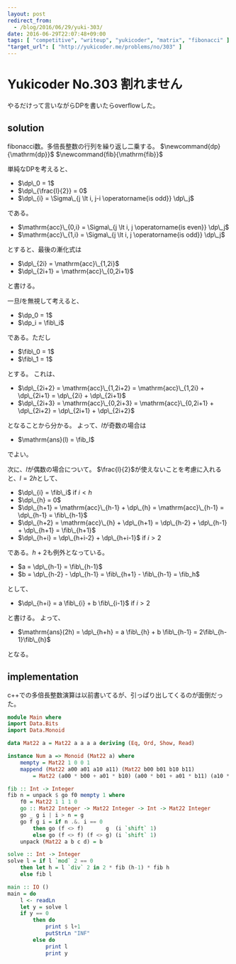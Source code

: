 ```yaml
---
layout: post
redirect_from:
  - /blog/2016/06/29/yuki-303/
date: 2016-06-29T22:07:48+09:00
tags: [ "competitive", "writeup", "yukicoder", "matrix", "fibonacci" ]
"target_url": [ "http://yukicoder.me/problems/no/303" ]
---
```


# Yukicoder No.303 割れません

やるだけって言いながらDPを書いたらoverflowした。

## solution

fibonacci数。多倍長整数の行列を繰り返し二乗する。
$\newcommand{dp}{\mathrm{dp}}$
$\newcommand{fib}{\mathrm{fib}}$

単純なDPを考えると、

-   $\dp\_0 = 1$
-   $\dp\_{\frac{l}{2}} = 0$
-   $\dp\_{i} = \Sigma\_{j \lt i, j-i \operatorname{is odd}} \dp\_j$

である。

-   $\mathrm{acc}\_{0,i} = \Sigma\_{j \lt i, j \operatorname{is even}} \dp\_j$
-   $\mathrm{acc}\_{1,i} = \Sigma\_{j \lt i, j \operatorname{is odd}} \dp\_j$

とすると、最後の漸化式は

-   $\dp\_{2i} = \mathrm{acc}\_{1,2i}$
-   $\dp\_{2i+1} = \mathrm{acc}\_{0,2i+1}$

と書ける。

一旦$l$を無視して考えると、

-  $\dp_0 = 1$
-  $\dp_i = \fib\_i$

である。ただし

-  $\fib\_0 = 1$
-  $\fib\_1 = 1$

とする。
これは、

-   $\dp\_{2i+2} = \mathrm{acc}\_{1,2i+2} = \mathrm{acc}\_{1,2i} + \dp\_{2i+1} = \dp\_{2i} + \dp\_{2i+1}$
-   $\dp\_{2i+3} = \mathrm{acc}\_{0,2i+3} = \mathrm{acc}\_{0,2i+1} + \dp\_{2i+2} = \dp\_{2i+1} + \dp\_{2i+2}$

となることから分かる。
よって、$l$が奇数の場合は

-   $\mathrm{ans}(l) = \fib_l$

でよい。

次に、$l$が偶数の場合について。
$\frac{l}{2}$が使えないことを考慮に入れると、$l = 2h$として、

-   $\dp\_{i} = \fib\_i$ if $i \lt h$
-   $\dp\_{h} = 0$
-   $\dp\_{h+1} = \mathrm{acc}\_{h-1} + \dp\_{h} = \mathrm{acc}\_{h-1} = \dp\_{h-1} = \fib\_{h-1}$
-   $\dp\_{h+2} = \mathrm{acc}\_{h} + \dp\_{h+1} = \dp\_{h-2} + \dp\_{h-1} + \dp\_{h+1} = \fib\_{h+1}$
-   $\dp\_{h+i} = \dp\_{h+i-2} + \dp\_{h+i-1}$ if $i \gt 2$

である。$h+2$も例外となっている。

-   $a = \dp\_{h-1} = \fib\_{h-1}$
-   $b = \dp\_{h-2} - \dp\_{h-1} = \fib\_{h+1} - \fib\_{h-1} = \fib_h$

として、

-   $\dp\_{h+i} = a \fib\_{i} + b \fib\_{i-1}$ if $i \gt 2$

と書ける。
よって、

-   $\mathrm{ans}(2h) = \dp\_{h+h} = a \fib\_{h} + b \fib\_{h-1} = 2\fib\_{h-1}\fib\_{h}$

となる。

## implementation

c++での多倍長整数演算は以前書いてるが、引っぱり出してくるのが面倒だった。

``` haskell
module Main where
import Data.Bits
import Data.Monoid

data Mat22 a = Mat22 a a a a deriving (Eq, Ord, Show, Read)

instance Num a => Monoid (Mat22 a) where
    mempty = Mat22 1 0 0 1
    mappend (Mat22 a00 a01 a10 a11) (Mat22 b00 b01 b10 b11)
        = Mat22 (a00 * b00 + a01 * b10) (a00 * b01 + a01 * b11) (a10 * b00 + a11 * b10) (a10 * b01 + a11 * b11)

fib :: Int -> Integer
fib n = unpack $ go f0 mempty 1 where
    f0 = Mat22 1 1 1 0
    go :: Mat22 Integer -> Mat22 Integer -> Int -> Mat22 Integer
    go _ g i | i > n = g
    go f g i = if n .&. i == 0
        then go (f <> f)       g  (i `shift` 1)
        else go (f <> f) (f <> g) (i `shift` 1)
    unpack (Mat22 a b c d) = b

solve :: Int -> Integer
solve l = if l `mod` 2 == 0
    then let h = l `div` 2 in 2 * fib (h-1) * fib h
    else fib l

main :: IO ()
main = do
    l <- readLn
    let y = solve l
    if y == 0
        then do
            print $ l+1
            putStrLn "INF"
        else do
            print l
            print y
```
